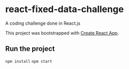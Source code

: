 # react-fixed-data-challenge
A coding challenge done in React.js

This project was bootstrapped with [Create React App](https://github.com/facebookincubator/create-react-app).


## Run the project

```npm install```
```npm start```
